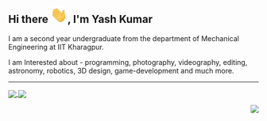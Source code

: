 <h2>Hi there <img src="https://raw.githubusercontent.com/ABSphreak/ABSphreak/master/gifs/Hi.gif" height="33px">, I'm Yash Kumar </h2>
I am a second year undergraduate from the department of Mechanical Engineering at IIT Kharagpur. 

 I am Interested about - programming, photography, videography, editing, astronomy, robotics, 3D design, game-development and much more.<br>

<hr>

<a href="https://github.com/yashkumar2603/github-readme-stats">
  <img align="center" src="https://github-readme-stats.vercel.app/api/pin/?username=yashkumar2603&repo=github-readme-stats" />
</a>
<a href="https://github.com/yashkumar2603/convoychat">
  <img align="center" src="https://github-readme-stats.vercel.app/api/pin/?username=yashkumar2603&repo=convoychat" />
</a>

<br>
<p>
<a href="https://www.linkedin.com/in/yash-kumar-681a51257/">
  <img src="https://komarev.com/ghpvc/?username=yashkumar2603&color=30D5C8&style=for-the-badge" align="right"/>
</a> 
<a href="https://www.instagram.com/_.yash_._kumar._/">
</a> 
</p>
